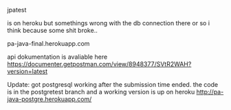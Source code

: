 jpatest

is on heroku but somethings wrong with the db connection there or so i think because some shit broke..

pa-java-final.herokuapp.com

api dokumentation is avaliable here
https://documenter.getpostman.com/view/8948377/SVtR2WAH?version=latest


Update: 
got postgresql working after the submission time ended.
the code is in the postgretest branch and a working version is up on heroku
http://pa-java-postgre.herokuapp.com/
